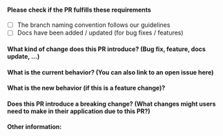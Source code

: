 #### Please check if the PR fulfills these requirements
- [ ] The branch naming convention follows our guidelines
- [ ] Docs have been added / updated (for bug fixes / features)

#### What kind of change does this PR introduce? (Bug fix, feature, docs update, ...)

<placeholder>

#### What is the current behavior? (You can also link to an open issue here)

<placeholder>

#### What is the new behavior (if this is a feature change)?

<placeholder>

#### Does this PR introduce a breaking change? (What changes might users need to make in their application due to this PR?)

<placeholder>

#### Other information:

<placeholder>

<!-- By submitting this Pull Request, you agree to follow our [Code of Conduct](https://github.com/fonzdm/servarr/CONTRIBUTING.md) -->
